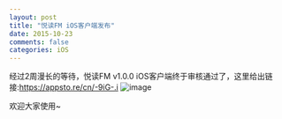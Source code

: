 ```yaml
---
layout: post
title: "悦读FM iOS客户端发布"
date: 2015-10-23
comments: false
categories: iOS
---
```


经过2周漫长的等待，悦读FM v1.0.0 iOS客户端终于审核通过了，这里给出链接:https://appsto.re/cn/-9iG-.i
![image](http://7ximmr.com1.z0.glb.clouddn.com/yuedu-apple-store-qrcode.png)

欢迎大家使用~